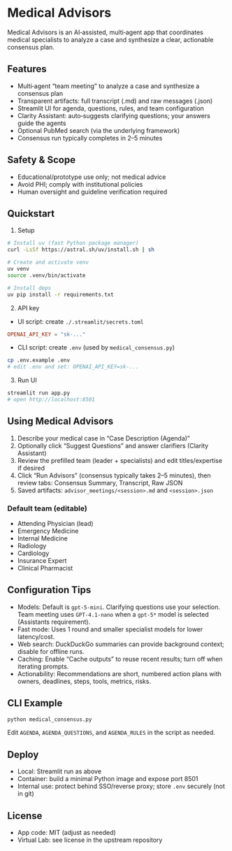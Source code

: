 # Medical Advisors

Medical Advisors is an AI‑assisted, multi‑agent app that coordinates medical specialists to analyze a case and synthesize a clear, actionable consensus plan.

## Features
- Multi‑agent “team meeting” to analyze a case and synthesize a consensus plan
- Transparent artifacts: full transcript (.md) and raw messages (.json)
- Streamlit UI for agenda, questions, rules, and team configuration
- Clarity Assistant: auto‑suggests clarifying questions; your answers guide the agents
- Optional PubMed search (via the underlying framework)
 - Consensus run typically completes in 2–5 minutes

## Safety & Scope
- Educational/prototype use only; not medical advice
- Avoid PHI; comply with institutional policies
- Human oversight and guideline verification required

## Quickstart
1) Setup
```bash
# Install uv (fast Python package manager)
curl -LsSf https://astral.sh/uv/install.sh | sh

# Create and activate venv
uv venv
source .venv/bin/activate

# Install deps
uv pip install -r requirements.txt
```

2) API key
- UI script: create `./.streamlit/secrets.toml`
```toml
OPENAI_API_KEY = "sk-..."
```
- CLI script: create `.env` (used by `medical_consensus.py`)
```bash
cp .env.example .env
# edit .env and set: OPENAI_API_KEY=sk-...
```

3) Run UI
```bash
streamlit run app.py
# open http://localhost:8501
```

## Using Medical Advisors
1) Describe your medical case in “Case Description (Agenda)”
2) Optionally click “Suggest Questions” and answer clarifiers (Clarity Assistant)
3) Review the prefilled team (leader + specialists) and edit titles/expertise if desired
4) Click “Run Advisors” (consensus typically takes 2–5 minutes), then review tabs: Consensus Summary, Transcript, Raw JSON
5) Saved artifacts: `advisor_meetings/<session>.md` and `<session>.json`

### Default team (editable)
- Attending Physician (lead)
- Emergency Medicine
- Internal Medicine
- Radiology
- Cardiology
- Insurance Expert
- Clinical Pharmacist

## Configuration Tips
- Models: Default is `gpt‑5‑mini`. Clarifying questions use your selection. Team meeting uses `GPT‑4.1‑nano` when a `gpt‑5*` model is selected (Assistants requirement).
- Fast mode: Uses 1 round and smaller specialist models for lower latency/cost.
- Web search: DuckDuckGo summaries can provide background context; disable for offline runs.
- Caching: Enable “Cache outputs” to reuse recent results; turn off when iterating prompts.
- Actionability: Recommendations are short, numbered action plans with owners, deadlines, steps, tools, metrics, risks.

## CLI Example
```bash
python medical_consensus.py
```
Edit `AGENDA`, `AGENDA_QUESTIONS`, and `AGENDA_RULES` in the script as needed.

## Deploy
- Local: Streamlit run as above
- Container: build a minimal Python image and expose port 8501
- Internal use: protect behind SSO/reverse proxy; store `.env` securely (not in git)

## License
- App code: MIT (adjust as needed)
- Virtual Lab: see license in the upstream repository